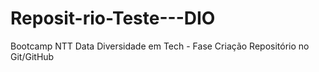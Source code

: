 # Reposit-rio-Teste---DIO
Bootcamp NTT Data Diversidade em Tech - Fase Criação Repositório no Git/GitHub 

